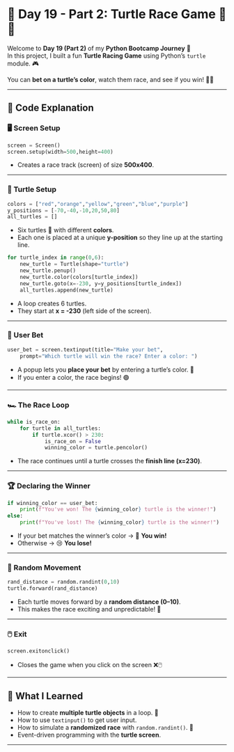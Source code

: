 # 🐍 Day 19 - Part 2: Turtle Race Game 🏁🐢

Welcome to **Day 19 (Part 2)** of my **Python Bootcamp Journey** 🚀  
In this project, I built a fun **Turtle Racing Game** using Python’s `turtle` module. 🎮  

You can **bet on a turtle’s color**, watch them race, and see if you win! 🎲✨  

---

## 📜 Code Explanation

### 🖥️ Screen Setup
```python
screen = Screen()
screen.setup(width=500,height=400)
```
- Creates a race track (screen) of size **500x400**.
---
### 🎨 Turtle Setup
```python
colors = ["red","orange","yellow","green","blue","purple"]
y_positions = [-70,-40,-10,20,50,80]
all_turtles = []
```
- Six turtles 🐢 with different **colors**.
- Each one is placed at a unique **y-position** so they line up at the starting line.
```python
for turtle_index in range(0,6):
    new_turtle = Turtle(shape="turtle")
    new_turtle.penup()
    new_turtle.color(colors[turtle_index])
    new_turtle.goto(x=-230, y=y_positions[turtle_index])
    all_turtles.append(new_turtle)
```
- A loop creates 6 turtles.
- They start at **x = -230** (left side of the screen).
---
### 🏁 User Bet
```python
user_bet = screen.textinput(title="Make your bet",
    prompt="Which turtle will win the race? Enter a color: ")
```
- A popup lets you **place your bet** by entering a turtle’s color. 🎲
- If you enter a color, the race begins! 🟢
---
### 🏎️ The Race Loop
```python
while is_race_on:
    for turtle in all_turtles:
        if turtle.xcor() > 230:
            is_race_on = False
            winning_color = turtle.pencolor()
```
- The race continues until a turtle crosses the **finish line (x=230)**.
---
### 🏆 Declaring the Winner
```python
if winning_color == user_bet:
    print(f"You've won! The {winning_color} turtle is the winner!")
else:
    print(f"You've lost! The {winning_color} turtle is the winner!")
```
- If your bet matches the winner’s color → 🎉 **You win!**
- Otherwise → 😢 **You lose!**
---
### 🎲 Random Movement
```python
rand_distance = random.randint(0,10)
turtle.forward(rand_distance)
```
- Each turtle moves forward by a **random distance (0–10)**.
- This makes the race exciting and unpredictable! 🔮
---
### 🖱️ Exit
```python
screen.exitonclick()
```
- Closes the game when you click on the screen ❌🖱️
---
## 🎯 What I Learned
- How to create **multiple turtle objects** in a loop. 🐢
- How to use `textinput()` to get user input.
- How to simulate a **randomized race** with `random.randint()`. 🎲
- Event-driven programming with the **turtle screen**.
---